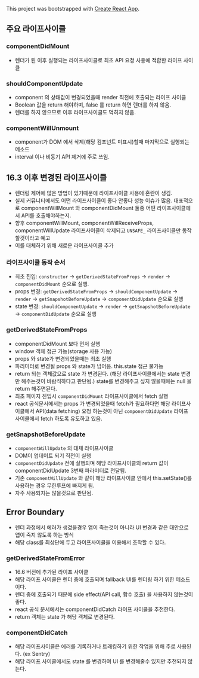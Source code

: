 This project was bootstrapped with [Create React App](https://github.com/facebook/create-react-app).

## 주요 라이프사이클

### componentDidMount
- 렌더가 된 이후 실행되는 라이프사이클로 최초 API 요청 사용에 적합한 라이프 사이클

### shouldComponentUpdate
- component 의 상태값이 변경되었을때 render 직전에 호출되는 라이프 사이클
- Boolean 값을 return 해야하며, false 를 return 하면 렌더를 하지 않음.
- 렌더를 하지 않으므로 이후 라이프사이클도 먹히지 않음.

### componentWillUnmount
- component가 DOM 에서 삭제(해당 컴포넌트 미표시)할때 마지막으로 실행되는 메소드
- interval 이나 비동기 API 제거에 주로 쓰임.

## 16.3 이후 변경된 라이프사이클
- 렌더링 제어에 많은 방법이 있기때문에 라이프사이클 사용에 혼란이 생김.
- 실제 커뮤니티에서도 어떤 라이프사이클이 좋다 안좋다 성능 이슈가 많음. 대표적으로 componentWillMount 와 componentDidMount 둘중 어떤 라이프사이클에서 API를 호출해야하는지.
- 향후 componentWillMount, componentWillReceiveProps, componentWillUpdate 라이프사이클이 삭제되고 `UNSAFE_` 라이프사이클만 동작할것이라고 예고
- 이를 대체하기 위해 새로운 라이프사이클 추가

### 라이프사이클 동작 순서
- 최초 진입: `constructor` -> `getDerivedStateFromProps` -> `render` -> `componentDidMount` 순으로 실행.
- props 변경: `getDerivedStateFromProps` -> `shouldComponentUpdate` -> `render` -> `getSnapshotBeforeUpdate` -> `componentDidUpdate` 순으로 실행
- state 변경: `shouldComponentUpdate` -> `render` -> `getSnapshotBeforeUpdate` -> `componentDidUpdate` 순으로 실행

### getDerivedStateFromProps
- componentDidMount 보다 먼저 실행
- window 객체 접근 가능(storage 사용 가능)
- props 와 state가 변경되었을때는 최초 실행
- 파리미터로 변경될 props 와 state가 넘어옴. this.state 접근 불가능
- return 되는 객체값으로 state 가 변경된다. (해당 라이프사이클에서는 state 변경만 해주는것이 바람직하다고 판단됨.) state를 변경해주고 싶지 않을때에는 null 을 return 해주면된다.
- 최초 페이지 진입시 `componentDidMount` 라이프사이클에서 fetch 실행
- react 공식문서에서는 props 가 변경되었을때 fetch가 필요하다면 해당 라이프사이클에서 API(data fetching) 요청 하는것이 아닌 `componentDidUpdate` 라이프 사이클에서 fetch 하도록 유도하고 있음.

### getSnapshotBeforeUpdate
- `componentWillUpdate` 의 대체 라이프사이클
- DOM이 업데이트 되기 직전이 실행
- `componentDidUpdate` 전에 실행되며 해당 라이프사이클의 return 값이 componentDidUpdate 3번째 파라미터로 전달됨.
- 기존 `componentWillUpdate` 와 같이 해당 라이프사이클 안에서 this.setState()를 사용하는 경우 무한루프에 빠지게 됨.
- 자주 사용되지는 않을것으로 판단됨.

## Error Boundary
- 렌더 과정에서 에러가 생겼을경우 앱이 죽는것이 아니라 UI 변경과 같은 대안으로 앱이 죽지 않도록 하는 방식
- 해당 class를 최상단에 두고 라이프사이클을 이용해서 조작할 수 있다.

### getDerivedStateFromError
- 16.6 버전에 추가된 라이프 사이클
- 해당 라이프 사이클은 렌더 중에 호출되며 fallback UI를 렌더링 하기 위한 메소드이다.
- 렌더 중에 호출되기 때문에 side effect(API call, 함수 호출) 을 사용하지 않는것이 좋다.
- react 공식 문서에서는 componentDidCatch 라이프 사이클을 추천한다.
- return 객체는 state 가 해당 객체로 변경된다.

### componentDidCatch
- 해당 라이프사이클은 에러를 기록하거나 트래킹하기 위한 작업을 위해 주로 사용된다. (ex Sentry)
- 해당 라이프 사이클에서도 state 를 변경하여 UI 를 변경해줄수 있지만 추천되지 않는다.